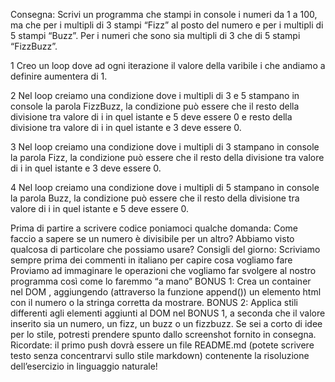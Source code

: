 Consegna:
Scrivi un programma che stampi in console i numeri da 1 a 100, ma che per i multipli di 3 stampi “Fizz” al posto del numero e per i multipli di 5 stampi “Buzz”. Per i numeri che sono sia multipli di 3 che di 5 stampi “FizzBuzz”.

1 Creo un loop dove ad ogni iterazione il valore della varibile i che andiamo a definire aumentera di 1.

2 Nel loop creiamo una condizione dove i multipli di 3 e 5 stampano in console la parola FizzBuzz, la condizione può essere che il resto della divisione tra valore di i in quel istante e 5 deve essere 0 e resto della divisione tra valore di i in quel istante e 3 deve essere 0.

3 Nel loop creiamo una condizione dove i multipli di 3 stampano in console la parola Fizz, la condizione può essere che il resto della divisione tra valore di i in quel istante e 3 deve essere 0.

4 Nel loop creiamo una condizione dove i multipli di 5 stampano in console la parola Buzz, la condizione può essere che il resto della divisione tra valore di i in quel istante e 5 deve essere 0.

Prima di partire a scrivere codice poniamoci qualche domanda:
Come faccio a sapere se un numero è divisibile per un altro? Abbiamo visto qualcosa di particolare che possiamo usare?
Consigli del giorno:
Scriviamo sempre prima dei commenti in italiano per capire cosa vogliamo fare
Proviamo ad immaginare le operazioni che vogliamo far svolgere al nostro programma così come lo faremmo “a mano”
BONUS 1:
Crea un container nel DOM , aggiungendo (attraverso la funzione append()) un elemento html con il numero o la stringa corretta da mostrare.
BONUS 2:
Applica stili differenti agli elementi aggiunti al DOM nel BONUS 1, a seconda che il valore inserito sia un numero, un fizz, un buzz o un fizzbuzz. Se sei a corto di idee per lo stile, potresti prendere spunto dallo screenshot fornito in consegna.
Ricordate: il primo push dovrà essere un file README.md (potete scrivere testo senza concentrarvi sullo stile markdown) contenente la risoluzione dell’esercizio in linguaggio naturale!
